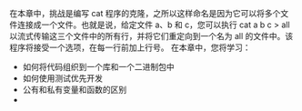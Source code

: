 在本章中，挑战是编写 cat 程序的克隆，之所以这样命名是因为它可以将多个文件连接成一个文件。也就是说，给定文件 a、b 和 c，您可以执行 cat a b c > all 以流式传输这三个文件中的所有行，并将它们重定向到一个名为 all 的文件中。该程序将接受一个选项，在每一行前加上行号。
在本章中，您将学习：
* 如何将代码组织到一个库和一个二进制包中
* 如何使用测试优先开发
* 公有和私有变量和函数的区别
* 


